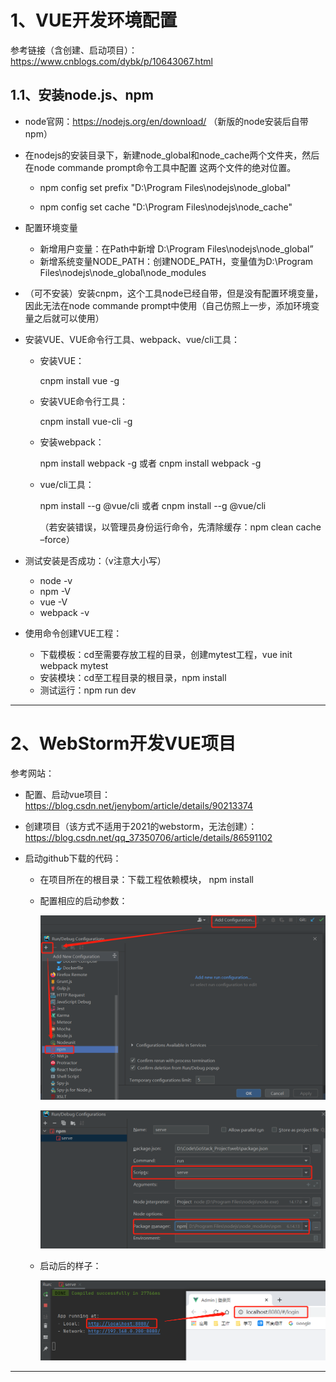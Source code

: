 # 1、VUE开发环境配置

参考链接（含创建、启动项目）：https://www.cnblogs.com/dybk/p/10643067.html

## 1.1、安装node.js、npm

- node官网：https://nodejs.org/en/download/   （新版的node安装后自带npm）

- 在nodejs的安装目录下，新建node_global和node_cache两个文件夹，然后在node commande prompt命令工具中配置 这两个文件的绝对位置。

  - npm config set prefix "D:\Program Files\nodejs\node_global"

  - npm config set cache "D:\Program Files\nodejs\node_cache"

- 配置环境变量

  - 新增用户变量：在Path中新增  D:\Program Files\nodejs\node_global”
  - 新增系统变量NODE_PATH：创建NODE_PATH，变量值为D:\Program Files\nodejs\node_global\node_modules

- （可不安装）安装cnpm，这个工具node已经自带，但是没有配置环境变量，因此无法在node commande prompt中使用（自己仿照上一步，添加环境变量之后就可以使用）

- 安装VUE、VUE命令行工具、webpack、vue/cli工具：

  - 安装VUE：

    cnpm install vue -g

  - 安装VUE命令行工具：

    cnpm install vue-cli -g

  - 安装webpack：

    npm install webpack -g      或者     cnpm install webpack -g

  - vue/cli工具：

    npm install --g @vue/cli   或者  cnpm install --g @vue/cli   

    （若安装错误，以管理员身份运行命令，先清除缓存：npm clean cache –force） 

    

- 测试安装是否成功：（v注意大小写）

  - node -v
  - npm -V
  - vue -V
  - webpack -v
  
  
  
- 使用命令创建VUE工程：

  - 下载模板：cd至需要存放工程的目录，创建mytest工程，vue init webpack mytest
  - 安装模块：cd至工程目录的根目录，npm install
  - 测试运行：npm run dev



----

# 2、WebStorm开发VUE项目

参考网站：

- 配置、启动vue项目：https://blog.csdn.net/jenybom/article/details/90213374
- 创建项目（该方式不适用于2021的webstorm，无法创建）：https://blog.csdn.net/qq_37350706/article/details/86591102

- 启动github下载的代码：

  - 在项目所在的根目录：下载工程依赖模块， npm install

  - 配置相应的启动参数：

    ![image-20210518171648037](VUE_学习笔记.assets/image-20210518171648037.png)

    ![image-20210518171808478](VUE_学习笔记.assets/image-20210518171808478.png)

    

  - 启动后的样子：

    ![image-20210518171926537](VUE_学习笔记.assets/image-20210518171926537.png)

    



---

